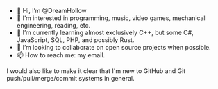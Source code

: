 - 👋 Hi, I’m @DreamHollow
- 👀 I’m interested in programming, music, video games, mechanical engineering, reading, etc.
- 🌱 I’m currently learning almost exclusively C++, but some C#, JavaScript, SQL, PHP, and possibly Rust.
- 💞️ I’m looking to collaborate on open source projects when possible.
- 📫 How to reach me: my email.

I would also like to make it clear that I'm new to GitHub and Git push/pull/merge/commit systems in general.

<!---
DreamHollow/DreamHollow is a ✨ special ✨ repository because its `README.md` (this file) appears on your GitHub profile.
You can click the Preview link to take a look at your changes.
--->
